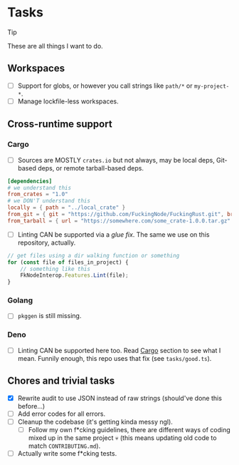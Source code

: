 # Tasks

> [!TIP]
> These are all things I want to do.

## Workspaces

- [ ] Support for globs, or however you call strings like `path/*` or `my-project-*`.
- [ ] Manage lockfile-less workspaces.

## Cross-runtime support

### Cargo

- [ ] Sources are MOSTLY `crates.io` but not always, may be local deps, Git-based deps, or remote tarball-based deps.

```toml
[dependencies]
# we understand this
from_crates = "1.0"
# we DON'T understand this
locally = { path = "../local_crate" }
from_git = { git = "https://github.com/FuckingNode/FuckingRust.git", branch = "dev" }
from_tarball = { url = "https://somewhere.com/some_crate-1.0.0.tar.gz" }
```

- [ ] Linting CAN be supported via a _glue fix_. The same we use on this repository, actually.

```js
// get files using a dir walking function or something
for (const file of files_in_project) {
    // something like this
    FkNodeInterop.Features.Lint(file);
}
```

### Golang

- [ ] `pkggen` is still missing.

### Deno

- [ ] Linting CAN be supported here too. Read [Cargo](#cargo) section to see what I mean. Funnily enough, this repo uses that fix (see `tasks/good.ts`).

## Chores and trivial tasks

- [x] Rewrite audit to use JSON instead of raw strings (should've done this before...)
- [ ] Add error codes for all errors.
- [ ] Cleanup the codebase (it's getting kinda messy ngl).
  - [ ] Follow my own f\*cking guidelines, there are different ways of coding mixed up in the same project :skull: (this means updating old code to match `CONTRIBUTING.md`).
- [ ] Actually write some f\*cking tests.
